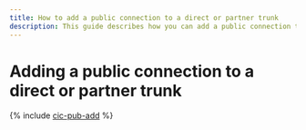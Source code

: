 ```yaml
---
title: How to add a public connection to a direct or partner trunk
description: This guide describes how you can add a public connection to a direct or partner trunk.
---
```


# Adding a public connection to a direct or partner trunk

{% include [cic-pub-add](../../_includes/interconnect/pub-add.md) %}
